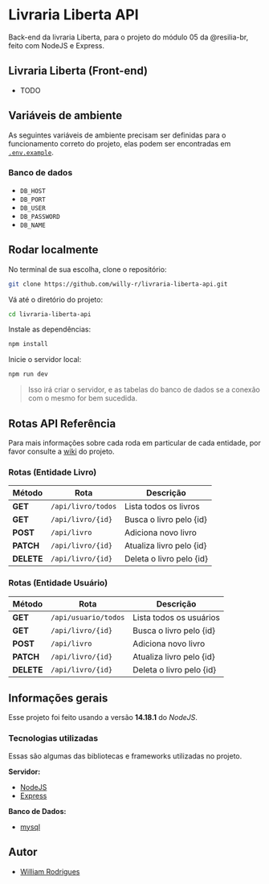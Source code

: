# Livraria Liberta API

Back-end da livraria Liberta, para o projeto do módulo 05 da @resilia-br, feito com NodeJS e Express.

## Livraria Liberta (Front-end)

- TODO


## Variáveis de ambiente

As seguintes variáveis de ambiente precisam ser definidas para o funcionamento correto do projeto, elas podem ser encontradas em [`.env.example`](./.env.example).

### Banco de dados

- `DB_HOST`
- `DB_PORT`
- `DB_USER`
- `DB_PASSWORD`
- `DB_NAME`


## Rodar localmente

No terminal de sua escolha, clone o repositório:

```bash
git clone https://github.com/willy-r/livraria-liberta-api.git
```

Vá até o diretório do projeto:

```bash
cd livraria-liberta-api
```

Instale as dependências:

```bash
npm install
```

Inicie o servidor local:

```bash
npm run dev
```

> Isso irá criar o servidor, e as tabelas do banco de dados se a conexão com o mesmo for bem sucedida.


## Rotas API Referência

Para mais informações sobre cada roda em particular de cada entidade, por favor consulte a [wiki](#TODO) do projeto.

### Rotas (Entidade Livro)

| Método | Rota | Descrição |
| ------ | ---- | --------- |
| **GET** | `/api/livro/todos` | Lista todos os livros |
| **GET** | `/api/livro/{id}` | Busca o livro pelo {id} |
| **POST** | `/api/livro` | Adiciona novo livro |
| **PATCH** | `/api/livro/{id}` | Atualiza livro pelo {id} |
| **DELETE** | `/api/livro/{id}` | Deleta o livro pelo {id} |

### Rotas (Entidade Usuário)

| Método | Rota | Descrição |
| ------ | ---- | --------- |
| **GET** | `/api/usuario/todos` | Lista todos os usuários |
| **GET** | `/api/livro/{id}` | Busca o livro pelo {id} |
| **POST** | `/api/livro` | Adiciona novo livro |
| **PATCH** | `/api/livro/{id}` | Atualiza livro pelo {id} |
| **DELETE** | `/api/livro/{id}` | Deleta o livro pelo {id} |


## Informações gerais

Esse projeto foi feito usando a versão **14.18.1** do *NodeJS*.

### Tecnologias utilizadas

Essas são algumas das bibliotecas e frameworks utilizadas no projeto.

**Servidor:**

- [NodeJS](https://nodejs.org/en/)
- [Express](http://expressjs.com/)

**Banco de Dados:**

- [mysql](https://www.npmjs.com/package/mysql)


## Autor

- [William Rodrigues](https://github.com/willy-r)
